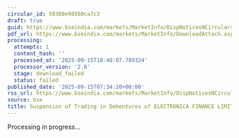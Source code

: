 ```yaml
---
circular_id: 50308e98560ca7c3
draft: true
guid: https://www.bseindia.com/markets/MarketInfo/DispNoticesNCirculars.aspx?Noticeid={B16FCB78-F3B8-4AAC-B004-D0A1BD599FC2}&noticeno=20250915-4&dt=09/15/2025&icount=4&totcount=81&flag=0
pdf_url: https://www.bseindia.com/markets/MarketInfo/DownloadAttach.aspx?id=20250915-4&attachedId=
processing:
  attempts: 1
  content_hash: ''
  processed_at: '2025-09-15T18:48:07.789324'
  processor_version: '2.0'
  stage: download_failed
  status: failed
published_date: '2025-09-15T07:34:20+00:00'
rss_url: https://www.bseindia.com/markets/MarketInfo/DispNoticesNCirculars.aspx?Noticeid={B16FCB78-F3B8-4AAC-B004-D0A1BD599FC2}&noticeno=20250915-4&dt=09/15/2025&icount=4&totcount=81&flag=0
source: bse
title: Suspension of Trading in Debentures of ELECTRONICA FINANCE LIMITED
---
```


Processing in progress...